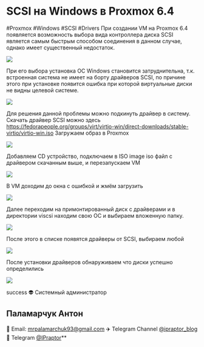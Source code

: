 # **SCSI на Windows в Proxmox 6.4**
#Proxmox #Windows #SCSI #Drivers 
При создании VM на Proxmox 6.4 появляется возможность выбора вида контроллера диска
SCSI является самым быстрым способом соединения в данном случае, однако имеет существенный недостаток.

![](https://i.imgur.com/BZosGQS.png)

При его выбора установка ОС Windows становится затруднительна, т.к. встроенная система не имеет на борту драйверов SCSI, по причине этого при установке появится ошибка при которой виртуальные диски не видны целевой системе.

![](https://i.imgur.com/6C4U1xQ.png)

Для решения данной проблемы можно подкинуть драйвер в систему.
Скачать драйвер SCSI можно здесь
https://fedorapeople.org/groups/virt/virtio-win/direct-downloads/stable-virtio/virtio-win.iso
Загружаем образ в Proxmox 

![](https://i.imgur.com/Ck116Iq.png)

Добавляем CD устройство, подключаем в ISO image iso файл с драйвером скачанным выше, и перезапускаем VM

![](https://i.imgur.com/ccEn6GP.png)

В VM доходим до окна с ошибкой и жмём загрузить

![](https://i.imgur.com/6C4U1xQ.png)

Далее переходим на примонтированный диск с драйверами и в директории viscsi находим свою ОС
и выбираем вложенную папку.

![](https://i.imgur.com/3RMD7XQ.png)

После этого в списке появятся драйверы от SCSI, выбираем любой 

![](https://i.imgur.com/BbQaluB.png)

После установки драйверов обнаруживаем что диски успешно определились

![](https://i.imgur.com/0HYRQxe.png)


success
:alien: Системный администратор
## Паламарчук Антон

:e-mail: Email: mrpalamarchuk93@gmail.com
:airplane: Telegram Channel [@ipraptor_blog](https://t.me/ipraptor_blog)
:incoming_envelope: Telegram [@IPraptor](https://t.me/IPraptor)**

